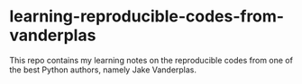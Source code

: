 # learning-reproducible-codes-from-vanderplas
This repo contains my learning notes on the reproducible codes from one of the best Python authors, namely Jake Vanderplas.
